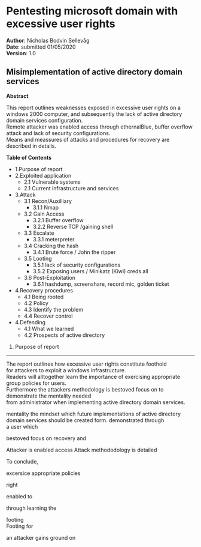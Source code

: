 Pentesting microsoft domain with excessive user rights
======================================================

**Author**: Nicholas Bodvin Sellevåg  
**Date**: submitted 01/05/2020  
**Version**: 1.0  






Misimplementation of active directory domain services
-------------------------------------------------------------------
**Abstract**  

This report outlines weaknesses exposed in excessive user rights on a windows 2000 computer, and subsequently the lack of active directory domain services configuration.  
Remote attacker was enabled access through ethernalBlue, buffer overflow attack and lack of security configurations.  
Means and meassures of attacks and procedures for recovery are described in details.   



**Table of Contents**  
* 1.Purpose of report  
* 2.Exploited application  
  * 2.1 Vulnerable systems
  * 2.1 Current infrastructure and services
* 3.Attack  
  * 3.1 Recon/Auxilliary  
    * 3.1.1 Nmap
  * 3.2 Gain Access  
    * 3.2.1 Buffer overflow
    * 3.2.2 Reverse TCP /gaining shell
  * 3.3 Escalate  
    * 3.3.1 meterpreter
  * 3.4 Cracking the hash  
    * 3.4.1 Brute force / John the ripper
  * 3.5 Looting  
    * 3.5.1 lack of security configurations
    * 3.5.2 Exposing users / Minikatz (Kiwi) creds all
  * 3.6 Post-Exploitation  
    * 3.6.1 hashdump, screenshare, record mic, golden ticket
* 4.Recovery procedures
  * 4.1 Being rooted
  * 4.2 Policy
  * 4.3 Identify the problem
  * 4.4 Recover control
* 4.Defending 
  * 4.1 What we learned
  * 4.2 Prospects of active directory
  
  
1. Purpose of report  
--------------------
The report outlines how excessive user rights constitute foothold    
for attackers to exploit a windows infrastructure.  
Readers will alltogether learn the importance of exercising appropriate group policies for users.  
Furthermore the attackers methodology is bestoved focus on to demonstrate the mentality needed  
from administrator when implementing active directory domain services.


mentality
the mindset which future implementations of active directory  
domain services should be created form. 
demonstrated through  
a user which 

bestoved focus on recovery and 


Attacker is enabled access 
Attack methododology is detailed 

To conclude, 

excersice appropriate policies 

right 

enabled to 

through learning the


footing  
Footing for 

an attacker gains ground on 
